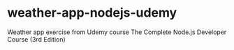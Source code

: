 # weather-app-nodejs-udemy
Weather app exercise from Udemy course The Complete Node.js Developer Course (3rd Edition) 
